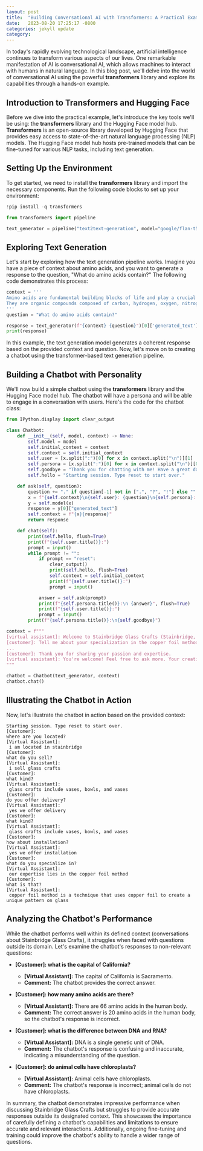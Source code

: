```yaml
---
layout: post
title:  "Building Conversational AI with Transformers: A Practical Example"
date:   2023-08-20 17:25:17 -0800
categories: jekyll update
category:
---
```



In today's rapidly evolving technological landscape, artificial intelligence continues to transform various aspects of our lives. One remarkable manifestation of AI is conversational AI, which allows machines to interact with humans in natural language. In this blog post, we'll delve into the world of conversational AI using the powerful **transformers** library and explore its capabilities through a hands-on example.

## Introduction to Transformers and Hugging Face

Before we dive into the practical example, let's introduce the key tools we'll be using: the **transformers** library and the Hugging Face model hub. **Transformers** is an open-source library developed by Hugging Face that provides easy access to state-of-the-art natural language processing (NLP) models. The Hugging Face model hub hosts pre-trained models that can be fine-tuned for various NLP tasks, including text generation.

## Setting Up the Environment

To get started, we need to install the **transformers** library and import the necessary components. Run the following code blocks to set up your environment:

```python
!pip install -q transformers
```

```python
from transformers import pipeline

text_generator = pipeline("text2text-generation", model="google/flan-t5-large")
```

## Exploring Text Generation

Let's start by exploring how the text generation pipeline works. Imagine you have a piece of context about amino acids, and you want to generate a response to the question, "What do amino acids contain?" The following code demonstrates this process:

```python
context = '''
Amino acids are fundamental building blocks of life and play a crucial role in various biological processes.
They are organic compounds composed of carbon, hydrogen, oxygen, nitrogen, and sometimes sulfur.
'''
question = "What do amino acids contain?"

response = text_generator(f"{context} {question}")[0]['generated_text']
print(response)
```

In this example, the text generation model generates a coherent response based on the provided context and question. Now, let's move on to creating a chatbot using the transformer-based text generation pipeline.

## Building a Chatbot with Personality

We'll now build a simple chatbot using the **transformers** library and the Hugging Face model hub. The chatbot will have a persona and will be able to engage in a conversation with users. Here's the code for the chatbot class:

```python
from IPython.display import clear_output

class Chatbot:
    def __init__(self, model, context) -> None:
        self.model = model
        self.initial_context = context
        self.context = self.initial_context
        self.user = [x.split(":")[0] for x in context.split("\n")][1]
        self.persona = [x.split(":")[0] for x in context.split("\n")][0]
        self.goodbye = "Thank you for chatting with me! Have a great day!"
        self.hello = "Starting session. Type reset to start over."

    def ask(self, question):
        question += "." if question[-1] not in [".", "?", "!"] else ""
        x = f"{self.context}\n{self.user}: {question}\n{self.persona}: "
        y = self.model(x)
        response = y[0]["generated_text"]
        self.context = f"{x}{response}"
        return response

    def chat(self):
        print(self.hello, flush=True)
        print(f"{self.user.title()}:")
        prompt = input()
        while prompt != "":
            if prompt == "reset":
                clear_output()
                print(self.hello, flush=True)
                self.context = self.initial_context
                print(f"{self.user.title()}:")
                prompt = input()

            answer = self.ask(prompt)
            print(f"{self.persona.title()}:\n {answer}", flush=True)
            print(f"{self.user.title()}:")
            prompt = input()
        print(f"{self.persona.title()}:\n{self.goodbye}")

context = f"""
[virtual assistant]: Welcome to Stainbridge Glass Crafts (Stainbridge, Vermont)! How can I assist you?
[customer]: Tell me about your specialization in the copper foil method and your 20-year journey.
...
[customer]: Thank you for sharing your passion and expertise.
[virtual assistant]: You're welcome! Feel free to ask more. Your creative journey is important to us.
"""

chatbot = Chatbot(text_generator, context)
chatbot.chat()
```

## Illustrating the Chatbot in Action

Now, let's illustrate the chatbot in action based on the provided context:

```
Starting session. Type reset to start over.
[Customer]:
where are you located?
[Virtual Assistant]:
 i am located in stainbridge
[Customer]:
what do you sell?
[Virtual Assistant]:
 i sell glass crafts
[Customer]:
what kind?
[Virtual Assistant]:
 glass crafts include vases, bowls, and vases
[Customer]:
do you offer delivery?
[Virtual Assistant]:
 yes we offer delivery
[Customer]:
what kind?
[Virtual Assistant]:
 glass crafts include vases, bowls, and vases
[Customer]:
how about installation?
[Virtual Assistant]:
 yes we offer installation
[Customer]:
what do you specialize in?
[Virtual Assistant]:
 our expertise lies in the copper foil method
[Customer]:
what is that?
[Virtual Assistant]:
 copper foil method is a technique that uses copper foil to create a unique pattern on glass
```

## Analyzing the Chatbot's Performance

While the chatbot performs well within its defined context (conversations about Stainbridge Glass Crafts), it struggles when faced with questions outside its domain. Let's examine the chatbot's responses to non-relevant questions:

- **[Customer]: what is the capital of California?**
  - **[Virtual Assistant]:** The capital of California is Sacramento.
  - **Comment:** The chatbot provides the correct answer.

- **[Customer]: how many amino acids are there?**
  - **[Virtual Assistant]:** There are 66 amino acids in the human body.
  - **Comment:** The correct answer is 20 amino acids in the human body, so the chatbot's response is incorrect.

- **[Customer]: what is the difference between DNA and RNA?**
  - **[Virtual Assistant]:** DNA is a single genetic unit of DNA.
  - **Comment:** The chatbot's response is confusing and inaccurate, indicating a misunderstanding of the question.

- **[Customer]: do animal cells have chloroplasts?**
  - **[Virtual Assistant]:** Animal cells have chloroplasts.
  - **Comment:** The chatbot's response is incorrect; animal cells do not have chloroplasts.

In summary, the chatbot demonstrates impressive performance when discussing Stainbridge Glass Crafts but struggles to provide accurate responses outside its designated context. This showcases the importance of carefully defining a chatbot's capabilities and limitations to ensure accurate and relevant interactions. Additionally, ongoing fine-tuning and training could improve the chatbot's ability to handle a wider range of questions. 

